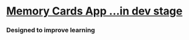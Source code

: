 # [Memory Cards App ...in dev stage](https://pvlchkhrv.github.io/memory-cards-app)

### Designed to improve learning
